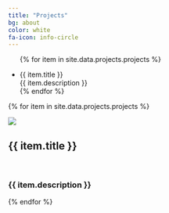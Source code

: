 ```yaml
---
title: "Projects"
bg: about
color: white
fa-icon: info-circle
---
```


<ul class="gridder">

{% for item in site.data.projects.projects %}
 <li class="gridder-list" data-griddercontent="#{{ item.id }}">
<div class="image" style="background-image: url('img/projects/{{ item.image }}'); background-size: cover; background-repeat: no-repeat; min-block-size: 80px 80px">
                <div class="overlay">
                    <span class="title"> {{ item.title }}</span><br>
                    <span class="description">{{ item.description }}</span>
                </div>
</div>
{% endfor %}
</ul>

{% for item in site.data.projects.projects %}
                    <div id="{{ item.id }}" class="gridder-content">
<img src="img/projects/{{ item.image }">
<div class="description">
<h2>{{ item.title }}</h2><br />
<h3>{{ item.description }}</h3>
</div>
</div>
{% endfor %}
